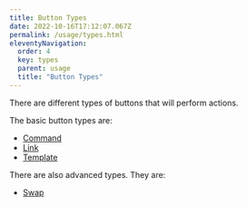 ```yaml
---
title: Button Types
date: 2022-10-16T17:12:07.067Z
permalink: /usage/types.html
eleventyNavigation:
  order: 4
  key: types
  parent: usage
  title: "Button Types"
---
```


There are different types of buttons that will perform actions.

The basic button types are:

- [Command](/usage/types/command)
- [Link](/usage/types/link)
- [Template](/usage/types/template)

There are also advanced types. They are:

- [Swap](/usage/types/swap)
